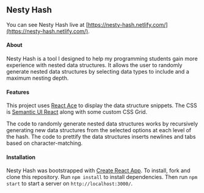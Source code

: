 ## Nesty Hash
You can see Nesty Hash live at [https://nesty-hash.netlify.com/](https://nesty-hash.netlify.com/).

#### About
Nesty Hash is a tool I designed to help my programming students gain more experience with nested data structures. It allows the user to randomly generate nested data structures by selecting data types to include and a maximum nesting depth.

#### Features
This project uses [React Ace](https://github.com/securingsincity/react-ace) to display the data structure snippets. The CSS is [Semantic UI React](https://react.semantic-ui.com/) along with some custom CSS Grid.

The code to randomly generate nested data structures works by recursively generating new data structures from the selected options at each level of the hash. The code to prettify the data structures inserts newlines and tabs based on character-matching.

#### Installation
Nesty Hash was bootstrapped with [Create React App](https://github.com/facebook/create-react-app). To install, fork and clone this repository. Run `npm install` to install dependencies. Then run `npm start` to start a server on `http://localhost:3000/`.
